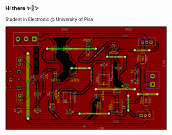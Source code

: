 ### Hi there ✨👋✨

Student in Electronic @ University of Pisa

<img src="https://github.com/OkabeRintaro96/OkabeRintaro96/blob/master/PCB.PNG?raw=true">

<!--
**OkabeRintaro96/OkabeRintaro96** is a ✨ _special_ ✨ repository because its `README.md` (this file) appears on your GitHub profile.


Here are some ideas to get you started:

- 🔭 I’m currently working on ...
- 🌱 I’m currently learning ...
- 👯 I’m looking to collaborate on ...
- 🤔 I’m looking for help with ...
- 💬 Ask me about ...
- 📫 How to reach me: ...
- 😄 Pronouns: ...
- ⚡ Fun fact: ...
-->
